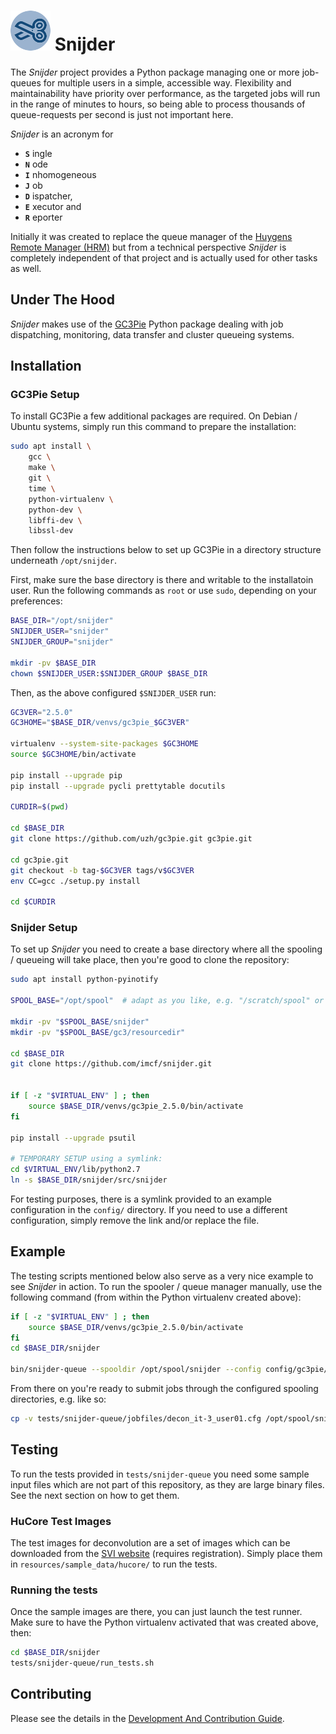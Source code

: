# ![Snijder logo][img_snijder_logo] Snijder

The _Snijder_ project provides a Python package managing one or more job-queues
for multiple users in a simple, accessible way. Flexibility and maintainability
have priority over performance, as the targeted jobs will run in the range of
minutes to hours, so being able to process thousands of queue-requests per
second is just not important here.

_Snijder_ is an acronym for
* **`S`** ingle
* **`N`** ode
* **`I`** nhomogeneous
* **`J`** ob
* **`D`** ispatcher,
* **`E`** xecutor and
* **`R`** eporter

Initially it was created to replace the queue manager of the [Huygens Remote
Manager (HRM)](http://huygens-rm.org/) but from a technical perspective
_Snijder_ is completely independent of that project and is actually used for
other tasks as well.


## Under The Hood

_Snijder_ makes use of the [GC3Pie](https://github.com/imcf/gc3pie) Python
package dealing with job dispatching, monitoring, data transfer and cluster
queueing systems.

## Installation

### GC3Pie Setup

To install GC3Pie a few additional packages are required. On Debian / Ubuntu
systems, simply run this command to prepare the installation:

```bash
sudo apt install \
    gcc \
    make \
    git \
    time \
    python-virtualenv \
    python-dev \
    libffi-dev \
    libssl-dev
```

Then follow the instructions below to set up GC3Pie in a directory structure
underneath `/opt/snijder`.

First, make sure the base directory is there and writable to the installatoin
user. Run the following commands as `root` or use `sudo`, depending on your
preferences:

```bash
BASE_DIR="/opt/snijder"
SNIJDER_USER="snijder"
SNIJDER_GROUP="snijder"

mkdir -pv $BASE_DIR
chown $SNIJDER_USER:$SNIJDER_GROUP $BASE_DIR
```

Then, as the above configured `$SNIJDER_USER` run:

```bash
GC3VER="2.5.0"
GC3HOME="$BASE_DIR/venvs/gc3pie_$GC3VER"

virtualenv --system-site-packages $GC3HOME
source $GC3HOME/bin/activate

pip install --upgrade pip
pip install --upgrade pycli prettytable docutils

CURDIR=$(pwd)

cd $BASE_DIR
git clone https://github.com/uzh/gc3pie.git gc3pie.git

cd gc3pie.git
git checkout -b tag-$GC3VER tags/v$GC3VER
env CC=gcc ./setup.py install

cd $CURDIR
```

### Snijder Setup

To set up _Snijder_ you need to create a base directory where all the spooling /
queueing will take place, then you're good to clone the repository:

```bash
sudo apt install python-pyinotify

SPOOL_BASE="/opt/spool"  # adapt as you like, e.g. "/scratch/spool" or similar

mkdir -pv "$SPOOL_BASE/snijder"
mkdir -pv "$SPOOL_BASE/gc3/resourcedir"

cd $BASE_DIR
git clone https://github.com/imcf/snijder.git


if [ -z "$VIRTUAL_ENV" ] ; then
    source $BASE_DIR/venvs/gc3pie_2.5.0/bin/activate
fi

pip install --upgrade psutil

# TEMPORARY SETUP using a symlink:
cd $VIRTUAL_ENV/lib/python2.7
ln -s $BASE_DIR/snijder/src/snijder
```

For testing purposes, there is a symlink provided to an example configuration in the
`config/` directory. If you need to use a different configuration, simply remove the
link and/or replace the file.

## Example

The testing scripts mentioned below also serve as a very nice example to see
_Snijder_ in action. To run the spooler / queue manager manually, use the
following command (from within the Python virtualenv created above):

```bash
if [ -z "$VIRTUAL_ENV" ] ; then
    source $BASE_DIR/venvs/gc3pie_2.5.0/bin/activate
fi
cd $BASE_DIR/snijder

bin/snijder-queue --spooldir /opt/spool/snijder --config config/gc3pie/localhost.conf -v
```

From there on you're ready to submit jobs through the configured spooling
directories, e.g. like so:

```bash
cp -v tests/snijder-queue/jobfiles/decon_it-3_user01.cfg /opt/spool/snijder/spool/new/
```

## Testing

To run the tests provided in `tests/snijder-queue` you need some sample input
files which are not part of this repository, as they are large binary files. See
the next section on how to get them.

### HuCore Test Images

The test images for deconvolution are a set of images which can be downloaded
from the [SVI website](https://svi.nl/DemoImages) (requires registration).
Simply place them in `resources/sample_data/hucore/` to run the tests.

### Running the tests

Once the sample images are there, you can just launch the test runner. Make sure
to have the Python virtualenv activated that was created above, then:

```bash
cd $BASE_DIR/snijder
tests/snijder-queue/run_tests.sh
```

## Contributing

Please see the details in the [Development And Contribution
Guide](CONTRIBUTING.md).

[img_snijder_logo]: https://raw.githubusercontent.com/imcf/snijder/master/resources/artwork/snijder-logo-blue-64.png
